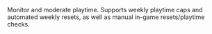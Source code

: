 Monitor and moderate playtime. Supports weekly playtime caps and automated weekly resets, as well as manual in-game resets/playtime checks.
